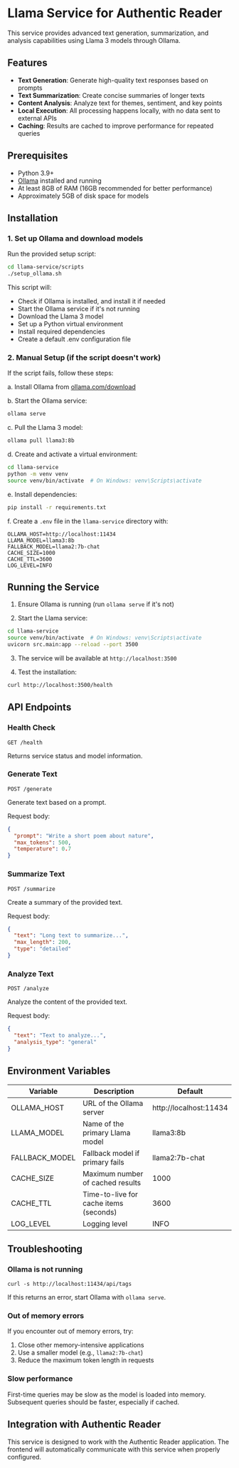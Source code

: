 # Llama Service for Authentic Reader

This service provides advanced text generation, summarization, and analysis capabilities using Llama 3 models through Ollama.

## Features

- **Text Generation**: Generate high-quality text responses based on prompts
- **Text Summarization**: Create concise summaries of longer texts
- **Content Analysis**: Analyze text for themes, sentiment, and key points
- **Local Execution**: All processing happens locally, with no data sent to external APIs
- **Caching**: Results are cached to improve performance for repeated queries

## Prerequisites

- Python 3.9+
- [Ollama](https://ollama.com/) installed and running
- At least 8GB of RAM (16GB recommended for better performance)
- Approximately 5GB of disk space for models

## Installation

### 1. Set up Ollama and download models

Run the provided setup script:

```bash
cd llama-service/scripts
./setup_ollama.sh
```

This script will:
- Check if Ollama is installed, and install it if needed
- Start the Ollama service if it's not running
- Download the Llama 3 model
- Set up a Python virtual environment
- Install required dependencies
- Create a default .env configuration file

### 2. Manual Setup (if the script doesn't work)

If the script fails, follow these steps:

a. Install Ollama from [ollama.com/download](https://ollama.com/download)

b. Start the Ollama service:
```bash
ollama serve
```

c. Pull the Llama 3 model:
```bash
ollama pull llama3:8b
```

d. Create and activate a virtual environment:
```bash
cd llama-service
python -m venv venv
source venv/bin/activate  # On Windows: venv\Scripts\activate
```

e. Install dependencies:
```bash
pip install -r requirements.txt
```

f. Create a `.env` file in the `llama-service` directory with:
```
OLLAMA_HOST=http://localhost:11434
LLAMA_MODEL=llama3:8b
FALLBACK_MODEL=llama2:7b-chat
CACHE_SIZE=1000
CACHE_TTL=3600
LOG_LEVEL=INFO
```

## Running the Service

1. Ensure Ollama is running (run `ollama serve` if it's not)

2. Start the Llama service:
```bash
cd llama-service
source venv/bin/activate  # On Windows: venv\Scripts\activate
uvicorn src.main:app --reload --port 3500
```

3. The service will be available at `http://localhost:3500`

4. Test the installation:
```bash
curl http://localhost:3500/health
```

## API Endpoints

### Health Check
```
GET /health
```
Returns service status and model information.

### Generate Text
```
POST /generate
```
Generate text based on a prompt.

Request body:
```json
{
  "prompt": "Write a short poem about nature",
  "max_tokens": 500,
  "temperature": 0.7
}
```

### Summarize Text
```
POST /summarize
```
Create a summary of the provided text.

Request body:
```json
{
  "text": "Long text to summarize...",
  "max_length": 200,
  "type": "detailed"
}
```

### Analyze Text
```
POST /analyze
```
Analyze the content of the provided text.

Request body:
```json
{
  "text": "Text to analyze...",
  "analysis_type": "general"
}
```

## Environment Variables

| Variable | Description | Default |
|----------|-------------|---------|
| OLLAMA_HOST | URL of the Ollama server | http://localhost:11434 |
| LLAMA_MODEL | Name of the primary Llama model | llama3:8b |
| FALLBACK_MODEL | Fallback model if primary fails | llama2:7b-chat |
| CACHE_SIZE | Maximum number of cached results | 1000 |
| CACHE_TTL | Time-to-live for cache items (seconds) | 3600 |
| LOG_LEVEL | Logging level | INFO |

## Troubleshooting

### Ollama is not running
```
curl -s http://localhost:11434/api/tags
```
If this returns an error, start Ollama with `ollama serve`.

### Out of memory errors
If you encounter out of memory errors, try:
1. Close other memory-intensive applications
2. Use a smaller model (e.g., `llama2:7b-chat`)
3. Reduce the maximum token length in requests

### Slow performance
First-time queries may be slow as the model is loaded into memory. Subsequent queries should be faster, especially if cached.

## Integration with Authentic Reader

This service is designed to work with the Authentic Reader application. The frontend will automatically communicate with this service when properly configured. 